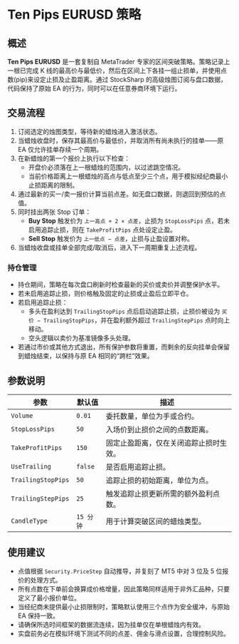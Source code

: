 # Ten Pips EURUSD 策略

## 概述
**Ten Pips EURUSD** 是一套复制自 MetaTrader 专家的区间突破策略。策略记录上一根已完成 K 线的最高价与最低价，然后在区间上下各挂一组止损单，并使用点数(pip)来设定止损及止盈距离。通过 StockSharp 的高级烛图订阅与盘口数据，代码保持了原始 EA 的行为，同时可以在任意券商环境下运行。

## 交易流程
1. 订阅选定的烛图类型，等待新的蜡烛进入激活状态。
2. 当蜡烛收盘时，保存其最高价与最低价，并取消所有尚未执行的挂单——原 EA 仅允许挂单存续一个周期。
3. 在新蜡烛的第一个报价上执行以下检查：
   - 开盘价必须落在上一根蜡烛的范围内，以过滤跳空情况。
   - 当前价格距离上一根蜡烛的高点与低点至少三个点，用于模拟经纪商最小止损距离的限制。
4. 通过最新的买一/卖一报价计算当前点差。如无盘口数据，则退回到预估的点值。
5. 同时挂出两张 Stop 订单：
   - **Buy Stop** 触发价为 `上一高点 + 2 × 点差`，止损为 `StopLossPips` 点，若未启用追踪止损，则在 `TakeProfitPips` 点处设定止盈。
   - **Sell Stop** 触发价为 `上一低点 − 点差`，止损与止盈设置对称。
6. 当蜡烛收盘或挂单全部完成/取消后，进入下一周期重复上述流程。

### 持仓管理
- 持仓期间，策略在每次盘口刷新时检查最新的买价或卖价并调整保护水平。
- 若未启用追踪止损，则价格触及固定的止损或止盈后立即平仓。
- 若启用追踪止损：
  - 多头在盈利达到 `TrailingStopPips` 点后启动追踪止损，止损价被设为 `买价 − TrailingStopPips`，并在盈利额外超过 `TrailingStepPips` 点时向上移动。
  - 空头逻辑以卖价为基准镜像多头处理。
- 若通过市价或其他方式退出，所有保护参数将重置，而剩余的反向挂单会保留到蜡烛结束，以保持与原 EA 相同的“跨栏”效果。

## 参数说明
| 参数 | 默认值 | 描述 |
| --- | --- | --- |
| `Volume` | `0.01` | 委托数量，单位为手或合约。 |
| `StopLossPips` | `50` | 入场价到止损价之间的点数距离。 |
| `TakeProfitPips` | `150` | 固定止盈距离，仅在关闭追踪止损时生效。 |
| `UseTrailing` | `false` | 是否启用追踪止损。 |
| `TrailingStopPips` | `50` | 追踪止损的初始距离，单位为点。 |
| `TrailingStepPips` | `25` | 触发追踪止损更新所需的额外盈利点数。 |
| `CandleType` | `15 分钟` | 用于计算突破区间的蜡烛类型。 |

## 使用建议
- 点值根据 `Security.PriceStep` 自动推导，并复刻了 MT5 中对 3 位及 5 位报价的处理方式。
- 所有点数在下单前会换算成价格增量，因此策略同样适用于非外汇品种，只要定义了最小报价单位。
- 当经纪商未提供最小止损限制时，策略默认使用三个点作为安全缓冲，与原始 EA 保持一致。
- 请确保所选时间框架的数据流连续，因为挂单仅在单根蜡烛内有效。
- 实盘前务必在模拟环境下测试不同的点差、佣金与滑点设置，合理控制风险。
